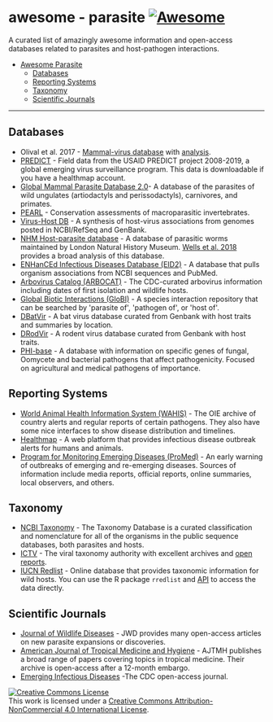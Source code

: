 awesome - parasite [![Awesome](https://cdn.rawgit.com/sindresorhus/awesome/d7305f38d29fed78fa85652e3a63e154dd8e8829/media/badge.svg)](https://github.com/sindresorhus/awesome)
=========
A curated list of amazingly awesome information and open-access databases related to parasites and host-pathogen interactions. 

- [Awesome Parasite](#awesome-parasite)
    - [Databases](#databases)
    - [Reporting Systems](#reporting-systems)
    - [Taxonomy](#taxonomy)
    - [Scientific Journals](#scientific-journals)
- - -
## Databases

 * Olival et al. 2017 - [Mammal-virus database](https://zenodo.org/record/807517#.Wv7kuFMvzOQ) 
   with [analysis](https://www.nature.com/articles/nature22975?sf90794030). 
 * [PREDICT](http://data.predict.global/) - Field data from the USAID PREDICT project 2008-2019, a global emerging virus surveillance program. This data is downloadable if you have a healthmap account. 
 * [Global Mammal Parasite Database 2.0](https://esajournals.onlinelibrary.wiley.com/doi/full/10.1002/ecy.1799)- A database of the parasites of wild ungulates (artiodactyls and perissodactyls), carnivores, and primates.
 * [PEARL](http://pearl.berkeley.edu/) - Conservation assessments of macroparasitic invertebrates.
 * [Virus-Host DB](http://www.genome.jp/virushostdb/view/) - A synthesis of host-virus associations from genomes posted in NCBI/RefSeq and GenBank.
 * [NHM Host-parasite database](http://www.nhm.ac.uk/research-curation/scientific-resources/taxonomy-systematics/host-parasites/) - A database of parasitic worms maintained by London Natural History Museum. [Wells et al. 2018](http://nicholasjclark.weebly.com/uploads/4/4/9/4/44946407/wells_etal_2018_globchangbiol.pdf) provides a broad analysis of this database. 
 * [ENHanCEd Infectious Diseases Database (EID2)](https://eid2.liverpool.ac.uk/) - A database that pulls organism associations from NCBI sequences and PubMed.
 * [Arbovirus Catalog (ARBOCAT)](https://wwwn.cdc.gov/arbocat/) - The CDC-curated arbovirus information including dates of first isolation and wildlife hosts.
 * [Global Biotic Interactions (GloBI)](https://www.globalbioticinteractions.org/data.html) - A species interaction repository that can be searched by 'parasite of', 'pathogen of', or 'host of'.
 * [DBatVir](www.mgc.ac.cn/DBatVir) - A bat virus database curated from Genbank with host traits and summaries by location.
 * [DRodVir](http://www.mgc.ac.cn/DRodVir/) - A rodent virus database curated from Genbank with host traits.
 * [PHI-base](http://www.phi-base.org/index.jsp) - A database with information on specific genes of fungal, Oomycete and bacterial pathogens that affect pathogenicity. Focused on agricultural and medical pathogens of importance. 
 

## Reporting Systems 
 * [World Animal Health Information System (WAHIS)](http://www.oie.int/wahis_2/public/wahid.php/Diseaseinformation/reportarchive) - The OIE archive of country alerts and regular reports of certain pathogens. They also have some nice interfaces to show disease distribution and timelines.
 * [Healthmap](https://www.healthmap.org/en/) - A web platform that provides infectious disease outbreak alerts for humans and animals.
 * [Program for Monitoring Emerging Diseases (ProMed)](http://www.promedmail.org/) - An early warning of outbreaks of emerging and re-emerging diseases. Sources of information include media reports, official reports, online summaries, local observers, and others.

## Taxonomy
 * [NCBI Taxonomy](https://www.ncbi.nlm.nih.gov/taxonomy) - The Taxonomy Database is a curated classification and nomenclature for all of the organisms in the public sequence databases, both parasites and hosts.
 * [ICTV](https://talk.ictvonline.org/taxonomy/) - The viral taxonomy authority with excellent archives and [open reports](https://talk.ictvonline.org/ictv-reports/).
 * [IUCN Redlist](http://www.iucnredlist.org/) - Online database that provides taxonomic information for wild hosts. You can use the R package `rredlist` and [API](http://apiv3.iucnredlist.org/api/v3/docs) to access the data directly. 

## Scientific Journals 
 * [Journal of Wildlife Diseases](http://www.jwildlifedis.org/loi/jwdi) - JWD provides many open-access articles on new parasite expansions or discoveries.
 * [American Journal of Tropical Medicine and Hygiene](http://www.ajtmh.org/) - AJTMH publishes a broad range of papers covering topics in tropical medicine. Their archive is open-access after a 12-month embargo.
 * [Emerging Infectious Diseases](https://wwwnc.cdc.gov/eid/) -The CDC open-access journal.
 
<a rel="license" href="http://creativecommons.org/licenses/by-nc/4.0/"><img alt="Creative Commons License" style="border-width:0" src="https://i.creativecommons.org/l/by-nc/4.0/88x31.png" /></a><br />This work is licensed under a <a rel="license" href="http://creativecommons.org/licenses/by-nc/4.0/">Creative Commons Attribution-NonCommercial 4.0 International License</a>.
